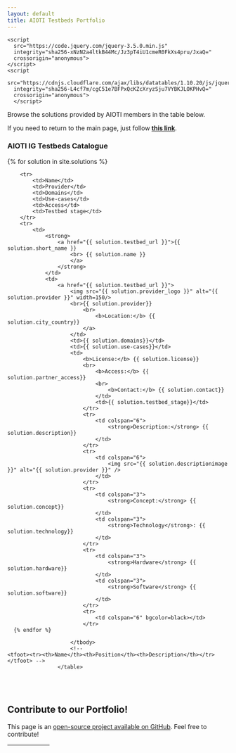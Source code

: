 ```yaml
---
layout: default
title: AIOTI Testbeds Portfolio
---
```

<head>
    <link
      rel="stylesheet"
      href="https://cdn.jsdelivr.net/npm/bulma@0.8.2/css/bulma.min.css"
    />
    <link rel="stylesheet" href="{{ '/assets/css/main.css' | relative_url }}" />
    
    <script
      src="https://code.jquery.com/jquery-3.5.0.min.js"
      integrity="sha256-xNzN2a4ltkB44Mc/Jz3pT4iU1cmeR0FkXs4pru/JxaQ="
      crossorigin="anonymous">
    </script>
    <script
      src="https://cdnjs.cloudflare.com/ajax/libs/datatables/1.10.20/js/jquery.dataTables.min.js"
      integrity="sha256-L4cf7m/cgC51e7BFPxQcKZcXryzSju7VYBKJLOKPHvQ="
      crossorigin="anonymous">
      </script>
  </head>

Browse the solutions provided by AIOTI members in the table below.

If you need to return to the main page, just follow [**this link**](./index.html).


### AIOTI IG Testbeds Catalogue

<table id="catalogue" class="display" style="width: 1200px">
	<thead>
		<tr>
			<th></th>
			<th></th>
			<th></th>
			<th></th>
			<th></th>
			<th></th>
		</tr>
	</thead>
	<tbody>
		<!--For loop that iterates over markdown frontmatter in _skus folder-->
      {% for solution in site.solutions %}
      
		<tr>
			<td>Name</td>
			<td>Provider</td>
			<td>Domains</td>
			<td>Use-cases</td>
			<td>Access</td>
			<td>Testbed stage</td>
		</tr>
		<tr>
			<td>
				<strong>
					<a href="{{ solution.testbed_url }}">{{ solution.short_name }}
						<br> {{ solution.name }}
						</a>
					</strong>
				</td>
				<td>
					<a href="{{ solution.testbed_url }}">
						<img src="{{ solution.provider_logo }}" alt="{{ solution.provider }}" width=150/>
						<br>{{ solution.provider}} 
							<br>
								<b>Location:</b> {{ solution.city_country}}
							</a>
						</td>
						<td>{{ solution.domains}}</td>
						<td>{{ solution.use-cases}}</td>
						<td>
							<b>License:</b> {{ solution.license}} 
							<br>
								<b>Access:</b> {{ solution.partner_access}}
								<br>
									<b>Contact:</b> {{ solution.contact}}
								</td>
								<td>{{ solution.testbed_stage}}</td>
							</tr>
							<tr>
								<td colspan="6">
									<strong>Description:</strong> {{ solution.description}}
								</td>
							</tr>
							<tr>
								<td colspan="6">
									<img src="{{ solution.descriptionimage }}" alt="{{ solution.provider }}" />
								</td>
							</tr>
							<tr>
								<td colspan="3">
									<strong>Concept:</strong> {{ solution.concept}}
								</td>
								<td colspan="3">
									<strong>Technology</strong>: {{ solution.technology}}
								</td>
							</tr>
							<tr>
								<td colspan="3">
									<strong>Hardware</strong> {{ solution.hardware}}
								</td>
								<td colspan="3">
									<strong>Software</strong> {{ solution.software}}
								</td>
							</tr>
							<tr>
								<td colspan="6" bgcolor=black></td>
							</tr>
      {% endfor %}
    
						</tbody>
						<!-- 
    <tfoot><tr><th>Name</th><th>Position</th><th>Description</th></tr></tfoot> -->
					</table>
<br><br>

## Contribute to our Portfolio!

This page is an [open-source project available on GitHub](https://github.com/AIOTIEU/testbeds). Feel free to contribute!

<script>
$(document).ready(function() {
    $('#catalogue').DataTable();
} );
</script>

